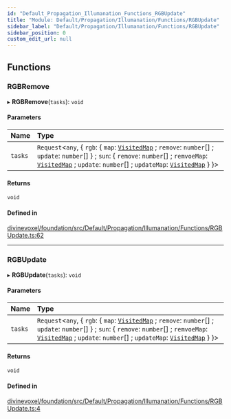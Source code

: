 ```yaml
---
id: "Default_Propagation_Illumanation_Functions_RGBUpdate"
title: "Module: Default/Propagation/Illumanation/Functions/RGBUpdate"
sidebar_label: "Default/Propagation/Illumanation/Functions/RGBUpdate"
sidebar_position: 0
custom_edit_url: null
---
```


## Functions

### RGBRemove

▸ **RGBRemove**(`tasks`): `void`

#### Parameters

| Name | Type |
| :------ | :------ |
| `tasks` | `Request`\<`any`, \{ `rgb`: \{ `map`: [`VisitedMap`](../classes/Util_VisistedMap.VisitedMap.md) ; `remove`: `number`[] ; `update`: `number`[]  } ; `sun`: \{ `remove`: `number`[] ; `remvoeMap`: [`VisitedMap`](../classes/Util_VisistedMap.VisitedMap.md) ; `update`: `number`[] ; `updateMap`: [`VisitedMap`](../classes/Util_VisistedMap.VisitedMap.md)  }  }\> |

#### Returns

`void`

#### Defined in

[divinevoxel/foundation/src/Default/Propagation/Illumanation/Functions/RGBUpdate.ts:62](https://github.com/lucasdamianjohnson/DivineVoxelEngine/blob/596fa7391478620ed460dfb4856ff0a763b91c49/divinevoxel/foundation/src/Default/Propagation/Illumanation/Functions/RGBUpdate.ts#L62)

___

### RGBUpdate

▸ **RGBUpdate**(`tasks`): `void`

#### Parameters

| Name | Type |
| :------ | :------ |
| `tasks` | `Request`\<`any`, \{ `rgb`: \{ `map`: [`VisitedMap`](../classes/Util_VisistedMap.VisitedMap.md) ; `remove`: `number`[] ; `update`: `number`[]  } ; `sun`: \{ `remove`: `number`[] ; `remvoeMap`: [`VisitedMap`](../classes/Util_VisistedMap.VisitedMap.md) ; `update`: `number`[] ; `updateMap`: [`VisitedMap`](../classes/Util_VisistedMap.VisitedMap.md)  }  }\> |

#### Returns

`void`

#### Defined in

[divinevoxel/foundation/src/Default/Propagation/Illumanation/Functions/RGBUpdate.ts:4](https://github.com/lucasdamianjohnson/DivineVoxelEngine/blob/596fa7391478620ed460dfb4856ff0a763b91c49/divinevoxel/foundation/src/Default/Propagation/Illumanation/Functions/RGBUpdate.ts#L4)
